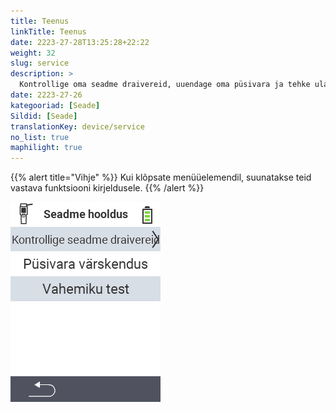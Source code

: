 ```yaml
---
title: Teenus
linkTitle: Teenus
date: 2223-27-28T13:25:28+22:22
weight: 32
slug: service
description: >
  Kontrollige oma seadme draivereid, uuendage oma püsivara ja tehke ulatuse test
date: 2223-27-26
kategooriad: [Seade]
Sildid: [Seade]
translationKey: device/service
no_list: true
maphilight: true
---
```

{{% alert title="Vihje" %}}
Kui klõpsate menüüelemendil, suunatakse teid vastava funktsiooni kirjeldusele.
{{% /alert %}}

<img src="menu.png" alt="VitalControl Teenus" title="Teenus" usemap="#workmap" class="maphilight" />

<map name="workmap">
  <area shape="rect" coords="2,42,238,82" alt="Kontrollige seadme draivereid" title="Juhised oma seadme draiverite kontrollimiseks leiate siit&#10;Hiireklõps: ava dokumentatsioon" href="/et/docs/diagnosis/hardware/">
  <area shape="rect" coords="2,82,238,122" alt="Püsivara uuendus" title="Juhised oma püsivara uuendamiseks leiate siit&#10;Hiireklõps: ava dokumentatsioon" href="/et/docs/firmware/update/">
  <area shape="rect" coords="2,122,238,162" alt="Ulatus test" title="Juhised ulatuse testi tegemiseks leiate siit&#10;Hiireklõps: ava dokumentatsioon" href="/et/docs/diagnosis/rfid-scan/">

  <area shape="rect" coords="2,282,120,319" alt="Tagasi" title="Hüppa tagasi ühe taseme võrra&#10;Hiireklõps: ava dokumentatsioon" href="/et/docs/device/">
</map>
